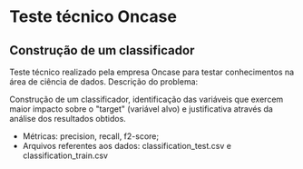 # Teste técnico Oncase
## Construção de um classificador

Teste técnico realizado pela empresa Oncase para testar conhecimentos na área de ciência de dados. Descrição do problema:

Construção de um classificador, identificação das variáveis que exercem maior impacto sobre o "target" (variável alvo) e justificativa através da análise dos resultados obtidos.
- Métricas: precision, recall, f2-score;
- Arquivos referentes aos dados: classification_test.csv e classification_train.csv